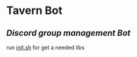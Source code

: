 # Tavern Bot
## _Discord group management Bot_


run [init.sh](https://github.com/fgt31337/my_bot/blob/main/init.sh) for get a needed libs
